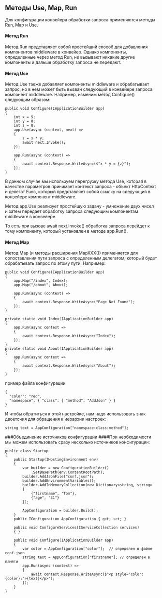 ﻿## Методы Use, Map, Run
Для конфигурации конвейера обработки запроса применяются методы Run, Map и Use.

#### Метод Run
Метод Run представляет собой простейший способ для добавления компонентов middleware в конвейер. Однако компоненты, определенные через метод Run, не вызывают никакие другие компоненты и дальше обработку запроса не передают.

#### Метод Use
Метод Use также добавляет компоненты middleware и обрабатывает запрос, но в нем может быть вызван следующий в конвейере запроса компонент middleware. Например, изменим метод Configure() следующим образом:
```
public void Configure(IApplicationBuilder app)
{
    int x = 5;
    int y = 8;
    int z = 0;
    app.Use(async (context, next) =>
    {
        z = x * y;
        await next.Invoke();
    });
 
    app.Run(async (context) =>
    {
        await context.Response.WriteAsync($"x * y = {z}");
    });
}
```
В данном случае мы используем перегрузку метода Use, которая в качестве параметров принимает контекст запроса - объект HttpContext и делегат Func<Task>, который представляет собой ссылку на следующий в конвейере компонент middleware.

Метод app.Use реализует простейшую задачу - умножение двух чисел и затем передает обработку запроса следующим компонентам middleware в конвейере.

То есть при вызове await next.Invoke() обработка запроса перейдет к тому компоненту, который установлен в методе app.Run().

#### Метод Map
Метод Map (и методы расширения MapXXX()) применяется для сопоставления пути запроса с определeнным делегатом, который будет обрабатывать запрос по этому пути. Например:
```
public void Configure(IApplicationBuilder app)
{
    app.Map("/index", Index);
    app.Map("/about", About);
 
    app.Run(async (context) =>
    {
        await context.Response.WriteAsync("Page Not Found");
    });
}
 
private static void Index(IApplicationBuilder app)
{
    app.Run(async context =>
    {
        await context.Response.WriteAsync("Index");
    });
}
private static void About(IApplicationBuilder app)
{
    app.Run(async context =>
    {
        await context.Response.WriteAsync("About");
    });
}
```

пример файла конфигурации
```
{
  "color": "red",
  "namespace": { "class": { "method": "AddJson" } }
}
```
И чтобы обратиться к этой настройке, нам надо использовать знак двоеточия для обращения к иерархии настроек:
```
string text = AppConfiguration["namespace:class:method"];
```

###Объединение источников конфигурации
####При необходимости мы можем использовать сразу несколько источников конфигурации:
```
public class Startup
{
    public Startup(IHostingEnvironment env)
    {
        var builder = new ConfigurationBuilder()
            .SetBasePath(env.ContentRootPath);
        builder.AddJsonFile("conf.json");
        builder.AddEnvironmentVariables();
        builder.AddInMemoryCollection(new Dictionary<string, string>
        {
            {"firstname", "Tom"},
            {"age", "31"}
        });
 
        AppConfiguration = builder.Build();
    }
    public IConfiguration AppConfiguration { get; set; }
 
    public void ConfigureServices(IServiceCollection services)
    { }
 
    public void Configure(IApplicationBuilder app)
    {
        var color = AppConfiguration["color"];  // определен в файле conf.json
        string text = AppConfiguration["firstname"]; // определен в памяти
        app.Run(async (context) =>
        {
            await context.Response.WriteAsync($"<p style='color:{color};'>{text}</p>");
        });
    }
}
```